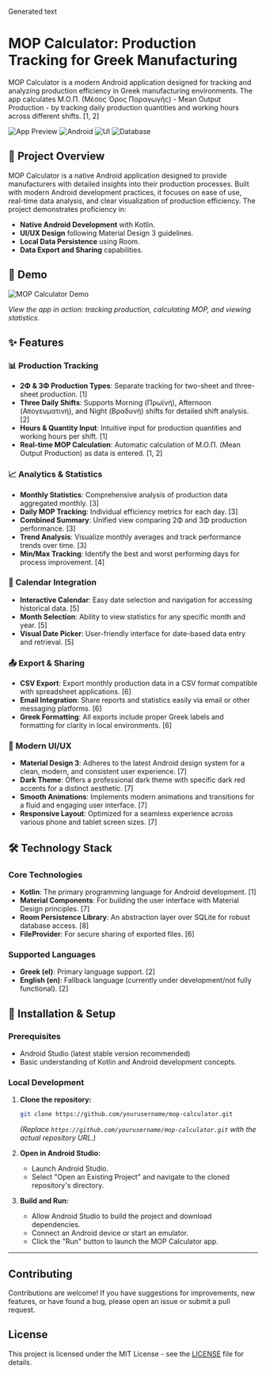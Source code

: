 Generated text
# MOP Calculator: Production Tracking for Greek Manufacturing

MOP Calculator is a modern Android application designed for tracking and analyzing production efficiency in Greek manufacturing environments. The app calculates Μ.Ο.Π. (Μέσος Όρος Παραγωγής) - Mean Output Production - by tracking daily production quantities and working hours across different shifts. [1, 2]

![App Preview](https://img.shields.io/badge/Status-Portfolio%20Ready-brightgreen)
![Android](https://img.shields.io/badge/Android-Kotlin-blue)
![UI](https://img.shields.io/badge/UI-Material%20Design%203-red)
![Database](https://img.shields.io/badge/Database-Room-yellow)

## 🎯 Project Overview

MOP Calculator is a native Android application designed to provide manufacturers with detailed insights into their production processes. Built with modern Android development practices, it focuses on ease of use, real-time data analysis, and clear visualization of production efficiency. The project demonstrates proficiency in:

-   **Native Android Development** with Kotlin.
-   **UI/UX Design** following Material Design 3 guidelines.
-   **Local Data Persistence** using Room.
-   **Data Export and Sharing** capabilities.

## 📱 Demo

![MOP Calculator Demo](./gifs/mop-calculator-demo.gif)

*View the app in action: tracking production, calculating MOP, and viewing statistics.*

## ✨ Features

### 📊 Production Tracking
*   **2Φ & 3Φ Production Types**: Separate tracking for two-sheet and three-sheet production. [1]
*   **Three Daily Shifts**: Supports Morning (Πρωϊνή), Afternoon (Απογευματινή), and Night (Βραδυνή) shifts for detailed shift analysis. [2]
*   **Hours & Quantity Input**: Intuitive input for production quantities and working hours per shift. [1]
*   **Real-time MOP Calculation**: Automatic calculation of Μ.Ο.Π. (Mean Output Production) as data is entered. [1, 2]

### 📈 Analytics & Statistics
*   **Monthly Statistics**: Comprehensive analysis of production data aggregated monthly. [3]
*   **Daily MOP Tracking**: Individual efficiency metrics for each day. [3]
*   **Combined Summary**: Unified view comparing 2Φ and 3Φ production performance. [3]
*   **Trend Analysis**: Visualize monthly averages and track performance trends over time. [3]
*   **Min/Max Tracking**: Identify the best and worst performing days for process improvement. [4]

### 📅 Calendar Integration
*   **Interactive Calendar**: Easy date selection and navigation for accessing historical data. [5]
*   **Month Selection**: Ability to view statistics for any specific month and year. [5]
*   **Visual Date Picker**: User-friendly interface for date-based data entry and retrieval. [5]

### 📤 Export & Sharing
*   **CSV Export**: Export monthly production data in a CSV format compatible with spreadsheet applications. [6]
*   **Email Integration**: Share reports and statistics easily via email or other messaging platforms. [6]
*   **Greek Formatting**: All exports include proper Greek labels and formatting for clarity in local environments. [6]

### 🎨 Modern UI/UX
*   **Material Design 3**: Adheres to the latest Android design system for a clean, modern, and consistent user experience. [7]
*   **Dark Theme**: Offers a professional dark theme with specific dark red accents for a distinct aesthetic. [7]
*   **Smooth Animations**: Implements modern animations and transitions for a fluid and engaging user interface. [7]
*   **Responsive Layout**: Optimized for a seamless experience across various phone and tablet screen sizes. [7]

## 🛠️ Technology Stack

### Core Technologies
*   **Kotlin**: The primary programming language for Android development. [1]
*   **Material Components**: For building the user interface with Material Design principles. [7]
*   **Room Persistence Library**: An abstraction layer over SQLite for robust database access. [8]
*   **FileProvider**: For secure sharing of exported files. [6]

### Supported Languages
*   **Greek (el)**: Primary language support. [2]
*   **English (en)**: Fallback language (currently under development/not fully functional). [2]

## 🚀 Installation & Setup

### Prerequisites
*   Android Studio (latest stable version recommended)
*   Basic understanding of Kotlin and Android development concepts.

### Local Development
1.  **Clone the repository:**
    ```bash
    git clone https://github.com/yourusername/mop-calculator.git
    ```
    *(Replace `https://github.com/yourusername/mop-calculator.git` with the actual repository URL.)*

2.  **Open in Android Studio:**
    *   Launch Android Studio.
    *   Select "Open an Existing Project" and navigate to the cloned repository's directory.

3.  **Build and Run:**
    *   Allow Android Studio to build the project and download dependencies.
    *   Connect an Android device or start an emulator.
    *   Click the "Run" button to launch the MOP Calculator app.

---

## Contributing

Contributions are welcome! If you have suggestions for improvements, new features, or have found a bug, please open an issue or submit a pull request.

## License

This project is licensed under the MIT License - see the [LICENSE](LICENSE) file for details.
